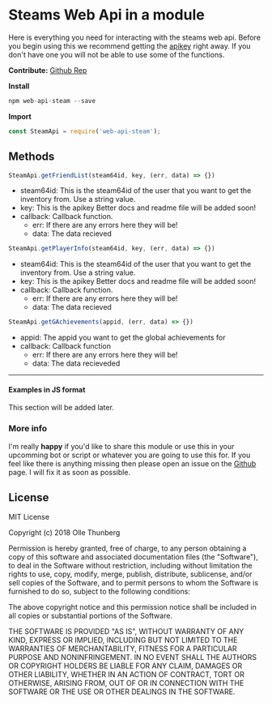 # Steams Web Api in a module
Here is everything you need for interacting with the steams web api.
Before you begin using this we recommend getting the [apikey](https://steamcommunity.com/dev/apikey) right away. If you don't have one you will not be able to use some of the functions.

**Contribute:** [Github Rep](https://github.com/ThunbergOlle/web-api-steam)

**Install**
```js
npm web-api-steam --save
```
**Import**
```js
const SteamApi = require('web-api-steam');
```

## Methods
```js
SteamApi.getFriendList(steam64id, key, (err, data) => {})
```
- steam64id: This is the steam64id of the user that you want to get the inventory from. Use a string value.
- key: This is the apikey
Better docs and readme file will be added soon!
- callback: Callback function.
    - err: If there are any errors here they will be!
    - data: The data recieved

```js
SteamApi.getPlayerInfo(steam64id, key, (err, data) => {})
```
- steam64id: This is the steam64id of the user that you want to get the inventory from. Use a string value.
- key: This is the apikey
Better docs and readme file will be added soon!
- callback: Callback function.
    - err: If there are any errors here they will be!
    - data: The data recieved

```js
SteamApi.getGAchievements(appid, (err, data) => {})
```   
- appid: The appid you want to get the global achievements for
- callback: Callback function
    - err: If there are any errors here they will be!
    - data: The data recieveded

---
#### Examples in JS format
This section will be added later. 
### More info
I'm really **happy** if you'd like to share this module or use this in your upcomming bot or script or whatever you are going to use this for. If you feel like there is anything missing then please open an issue on the [Github](https://github.com/ThunbergOlle/web-api-steam) page. I will fix it as soon as possible.

## License
MIT License

Copyright (c) 2018 Olle Thunberg

Permission is hereby granted, free of charge, to any person obtaining a copy
of this software and associated documentation files (the "Software"), to deal
in the Software without restriction, including without limitation the rights
to use, copy, modify, merge, publish, distribute, sublicense, and/or sell
copies of the Software, and to permit persons to whom the Software is
furnished to do so, subject to the following conditions:

The above copyright notice and this permission notice shall be included in all
copies or substantial portions of the Software.

THE SOFTWARE IS PROVIDED "AS IS", WITHOUT WARRANTY OF ANY KIND, EXPRESS OR
IMPLIED, INCLUDING BUT NOT LIMITED TO THE WARRANTIES OF MERCHANTABILITY,
FITNESS FOR A PARTICULAR PURPOSE AND NONINFRINGEMENT. IN NO EVENT SHALL THE
AUTHORS OR COPYRIGHT HOLDERS BE LIABLE FOR ANY CLAIM, DAMAGES OR OTHER
LIABILITY, WHETHER IN AN ACTION OF CONTRACT, TORT OR OTHERWISE, ARISING FROM,
OUT OF OR IN CONNECTION WITH THE SOFTWARE OR THE USE OR OTHER DEALINGS IN THE
SOFTWARE.